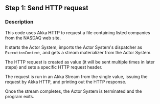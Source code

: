## Step 1: Send HTTP request

### Description

This code uses Akka HTTP to request a file containing listed companies from the NASDAQ web site.

It starts the Actor System, imports the Actor System's dispatcher as `ExecutionContext`, and gets a stream materializer from the Actor System.

The HTTP request is created as value (it will be sent multiple times in later steps) and sets a specific HTTP request header.

The request is run in an Akka Stream from the single value, issuing the request by Akka HTTP, and printing out the HTTP response.

Once the stream completes, the Actor System is terminated and the program exits.
